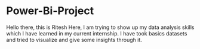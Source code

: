 # Power-Bi-Project
Hello there, 
this is Ritesh
Here, I am trying to show up my data analysis skills which I have learned in my current internship. I have took basics datasets and tried to visualize and give some 
insights through it.
